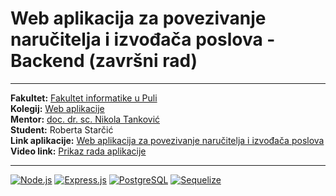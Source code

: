 # Web aplikacija za povezivanje naručitelja i izvođača poslova - Backend (završni rad)
____
**Fakultet:** [Fakultet informatike u Puli](https://fipu.unipu.hr/)  
**Kolegij:** [Web aplikacije](https://fiputreca.notion.site/fiputreca/Web-aplikacije-7ba8350d498546a78812399024edac44)  
**Mentor:** [doc. dr. sc. Nikola Tanković](https://fiputreca.notion.site/fiputreca/Kontakt-stranica-875574d1b92248b1a8e90dae52cd29a9)  
**Student:** Roberta Starčić  
**Link aplikacije:** [Web aplikacija za povezivanje naručitelja i izvođača poslova](https://jobify-wwit.onrender.com/)
**Video link:** [Prikaz rada aplikacije](https://www.youtube.com/watch?v=rlglMYq5Whs)
___
[![Node.js](https://img.shields.io/badge/Node.js-339933?style=flat-square&logo=node.js&logoColor=white)](https://nodejs.org/) [![Express.js](https://img.shields.io/badge/Express.js-000000?style=flat-square&logo=express&logoColor=white)](https://expressjs.com/) [![PostgreSQL](https://img.shields.io/badge/PostgreSQL-336791?style=flat-square&logo=postgresql&logoColor=white)](https://www.postgresql.org/) [![Sequelize](https://img.shields.io/badge/Sequelize-52B0E7?style=flat-square&logo=sequelize&logoColor=white)](https://sequelize.org/)
